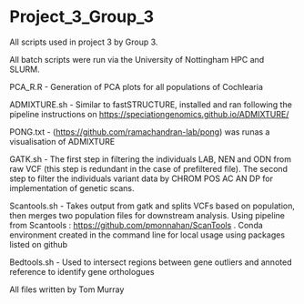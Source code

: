 # Project_3_Group_3

All scripts used in project 3 by Group 3.

All batch scripts were run via the University of Nottingham HPC and SLURM.

PCA_R.R - 
Generation of PCA plots for all populations of Cochlearia

ADMIXTURE.sh - 
Similar to fastSTRUCTURE, installed and ran following the pipeline instructions on https://speciationgenomics.github.io/ADMIXTURE/

PONG.txt - (https://github.com/ramachandran-lab/pong) was runas a visualisation of ADMIXTURE

GATK.sh -
The first step in filtering the individuals LAB, NEN and ODN from raw VCF (this step is redundant in the case of prefiltered file). The second step to filter the individuals variant data by CHROM POS AC AN DP for implementation of genetic scans.

Scantools.sh - 
Takes output from gatk and splits VCFs based on population, then merges two population files for downstream analysis. 
Using pipeline from Scantools : https://github.com/pmonnahan/ScanTools .
Conda environment created in the command line for local usage using packages listed on github

Bedtools.sh - 
Used to intersect regions between gene outliers and annoted reference to identify gene orthologues

All files written by Tom Murray
